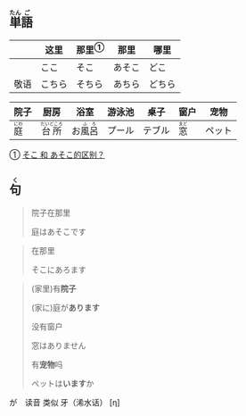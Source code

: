 ## <ruby><rb>単</rb><rt>たん</rt></ruby><ruby><rb>語</rb><rt>ご</rt></ruby>

|      | 这里   | <a>那里</a><sup>①</sup> | 那里   | 哪里   |
| ---- | ------ | ----------------------- | ------ | ------ |
|      | ここ   | そこ                    | あそこ | どこ   |
| 敬语 | こちら | そちら                  | あちら | どちら |

| 院子                                  | 厨房                                          | 浴室                                      | 游泳池 | 桌子   | 窗户                                  | 宠物   |
| ------------------------------------- | --------------------------------------------- | ----------------------------------------- | ------ | ------ | ------------------------------------- | ------ |
| <ruby><rb>庭</rb><rt>にわ</rt></ruby> | <ruby><rb>台所</rb><rt>だいどころ</rt></ruby> | お<ruby><rb>風呂</rb><rt>ふろ</rt></ruby> | プール | テブル | <ruby><rb>窓</rb><rt>まど</rt></ruby> | ペット |



① [そこ 和 あそこ的区别？](https://www.zhihu.com/question/41851055 '知乎：そこ 和 あそこ的区别？')



## <ruby><rb>句</rb><rt>く</rt></ruby>

> 院子在那里
>
> 庭はあそこです

> 在那里
>
> そこにあろます

> (家里)有**院子**
>
> (家に)庭が**あります**
>
> 没有窗户
>
> 窓はありません
>
> 有**宠物**吗
>
> ペットは**います**か



が　读音 类似 牙（浠水话） [η]